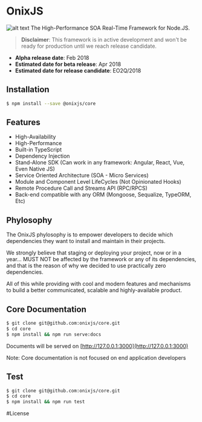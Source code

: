 OnixJS
================
![alt text](https://raw.githubusercontent.com/onixjs/core/master/misc/onix-splash.png "OnixJS")
The High-Performance SOA Real-Time Framework for Node.JS.

> **Disclaimer**: This framework is in active development and won't be ready for production until we reach release candidate.
 - **Alpha release date**: Feb 2018
 - **Estimated date for beta release**: Apr 2018
 - **Estimated date for release candidate**: EO2Q/2018

## Installation

````sh
$ npm install --save @onixjs/core
````
## Features

- High-Availability
- High-Performance
- Built-in TypeScript
- Dependency Injection
- Stand-Alone SDK (Can work in any framework: Angular, React, Vue, Even Native JS)
- Service Oriented Architecture (SOA - Micro Services)
- Module and Component Level LifeCycles (Not Opinionated Hooks)
- Remote Procedure Call and Streams API (RPC/RPCS)
- Back-end compatible with any ORM (Mongoose, Sequalize, TypeORM, Etc)

## Phylosophy
The OnixJS phylosophy is to empower developers to decide which dependencies they want to install and maintain in their projects.

We strongly believe that staging or deploying your project, now or in a year... MUST NOT be affected by the framework or any of its dependencies, and that is the reason of why we decided to use practically zero dependencies.

All of this while providing with cool and modern features and mechanisms to build a better communicated, scalable and highly-available product.

## Core Documentation

````sh
$ git clone git@github.com:onixjs/core.git
$ cd core
$ npm install && npm run serve:docs
````
Documents will be served on [http://127.0.0.1:3000](http://127.0.0.1:3000)

Note: Core documentation is not focused on end application developers

## Test

````sh
$ git clone git@github.com:onixjs/core.git
$ cd core
$ npm install && npm run test
````

#License